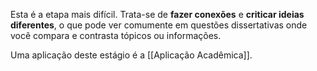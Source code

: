 Esta é a etapa mais difícil.
Trata-se de **fazer conexões** e **criticar ideias diferentes**, o que pode ver comumente em questões dissertativas onde você compara e contrasta tópicos ou informações.

Uma aplicação deste estágio é a [[Aplicação Acadêmica]].